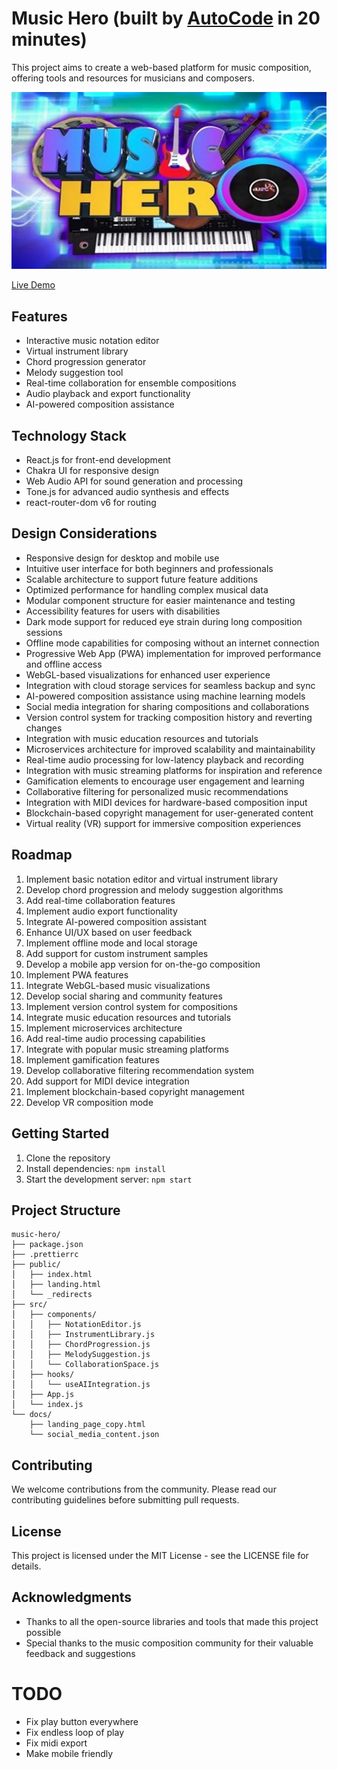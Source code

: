# Music Hero (built by [AutoCode](https://autocode.work) in 20 minutes)

This project aims to create a web-based platform for music composition, offering tools and resources
for musicians and composers.

![Music Composition Site](public/music.png)

[Live Demo](https://music-composer.netlify.app/)

## Features

-   Interactive music notation editor
-   Virtual instrument library
-   Chord progression generator
-   Melody suggestion tool
-   Real-time collaboration for ensemble compositions
-   Audio playback and export functionality
-   AI-powered composition assistance

## Technology Stack

-   React.js for front-end development
-   Chakra UI for responsive design
-   Web Audio API for sound generation and processing
-   Tone.js for advanced audio synthesis and effects
-   react-router-dom v6 for routing

## Design Considerations

-   Responsive design for desktop and mobile use
-   Intuitive user interface for both beginners and professionals
-   Scalable architecture to support future feature additions
-   Optimized performance for handling complex musical data
-   Modular component structure for easier maintenance and testing
-   Accessibility features for users with disabilities
-   Dark mode support for reduced eye strain during long composition sessions
-   Offline mode capabilities for composing without an internet connection
-   Progressive Web App (PWA) implementation for improved performance and offline access
-   WebGL-based visualizations for enhanced user experience
-   Integration with cloud storage services for seamless backup and sync
-   AI-powered composition assistance using machine learning models
-   Social media integration for sharing compositions and collaborations
-   Version control system for tracking composition history and reverting changes
-   Integration with music education resources and tutorials
-   Microservices architecture for improved scalability and maintainability
-   Real-time audio processing for low-latency playback and recording
-   Integration with music streaming platforms for inspiration and reference
-   Gamification elements to encourage user engagement and learning
-   Collaborative filtering for personalized music recommendations
-   Integration with MIDI devices for hardware-based composition input
-   Blockchain-based copyright management for user-generated content
-   Virtual reality (VR) support for immersive composition experiences

## Roadmap

1. Implement basic notation editor and virtual instrument library
2. Develop chord progression and melody suggestion algorithms
3. Add real-time collaboration features
4. Implement audio export functionality
5. Integrate AI-powered composition assistant
6. Enhance UI/UX based on user feedback
7. Implement offline mode and local storage
8. Add support for custom instrument samples
9. Develop a mobile app version for on-the-go composition
10. Implement PWA features
11. Integrate WebGL-based music visualizations
12. Develop social sharing and community features
13. Implement version control system for compositions
14. Integrate music education resources and tutorials
15. Implement microservices architecture
16. Add real-time audio processing capabilities
17. Integrate with popular music streaming platforms
18. Implement gamification features
19. Develop collaborative filtering recommendation system
20. Add support for MIDI device integration
21. Implement blockchain-based copyright management
22. Develop VR composition mode

## Getting Started

1. Clone the repository
2. Install dependencies: `npm install`
3. Start the development server: `npm start`

## Project Structure

```
music-hero/
├── package.json
├── .prettierrc
├── public/
│   ├── index.html
│   ├── landing.html
│   └── _redirects
├── src/
│   ├── components/
│   │   ├── NotationEditor.js
│   │   ├── InstrumentLibrary.js
│   │   ├── ChordProgression.js
│   │   ├── MelodySuggestion.js
│   │   └── CollaborationSpace.js
│   ├── hooks/
│   │   └── useAIIntegration.js
│   ├── App.js
│   └── index.js
└── docs/
    ├── landing_page_copy.html
    └── social_media_content.json
```

## Contributing

We welcome contributions from the community. Please read our contributing guidelines before
submitting pull requests.

## License

This project is licensed under the MIT License - see the LICENSE file for details.

## Acknowledgments

-   Thanks to all the open-source libraries and tools that made this project possible
-   Special thanks to the music composition community for their valuable feedback and suggestions

# TODO

-   Fix play button everywhere
-   Fix endless loop of play
-   Fix midi export
-   Make mobile friendly

